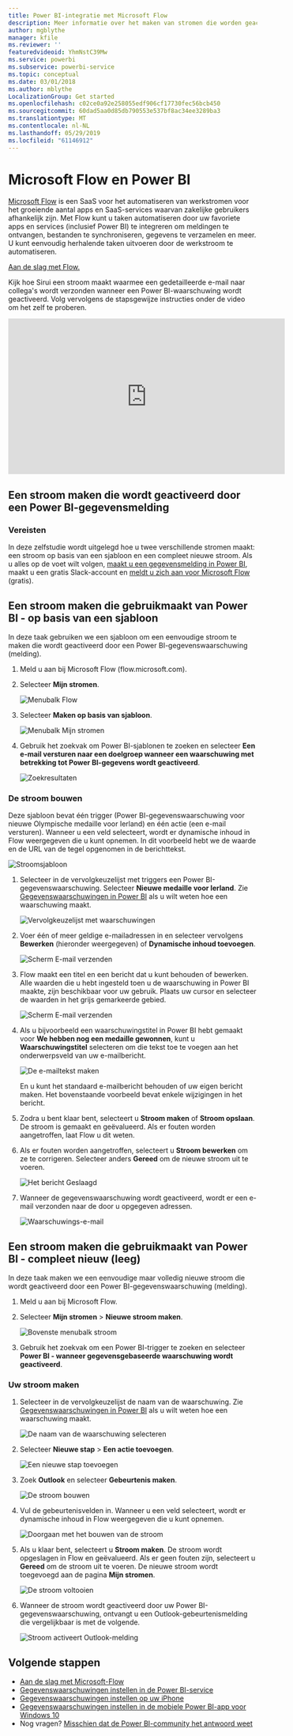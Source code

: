 ```yaml
---
title: Power BI-integratie met Microsoft Flow
description: Meer informatie over het maken van stromen die worden geactiveerd door Power BI-gegevenswaarschuwingen.
author: mgblythe
manager: kfile
ms.reviewer: ''
featuredvideoid: YhmNstC39Mw
ms.service: powerbi
ms.subservice: powerbi-service
ms.topic: conceptual
ms.date: 03/01/2018
ms.author: mblythe
LocalizationGroup: Get started
ms.openlocfilehash: c02ce0a92e258055edf906cf17730fec56bcb450
ms.sourcegitcommit: 60dad5aa0d85db790553e537bf8ac34ee3289ba3
ms.translationtype: MT
ms.contentlocale: nl-NL
ms.lasthandoff: 05/29/2019
ms.locfileid: "61146912"
---
```

# <a name="microsoft-flow-and-power-bi"></a>Microsoft Flow en Power BI

[Microsoft Flow](https://flow.microsoft.com/documentation/getting-started) is een SaaS voor het automatiseren van werkstromen voor het groeiende aantal apps en SaaS-services waarvan zakelijke gebruikers afhankelijk zijn. Met Flow kunt u taken automatiseren door uw favoriete apps en services (inclusief Power BI) te integreren om meldingen te ontvangen, bestanden te synchroniseren, gegevens te verzamelen en meer. U kunt eenvoudig herhalende taken uitvoeren door de werkstroom te automatiseren.

[Aan de slag met Flow.](https://flow.microsoft.com/documentation/getting-started)

Kijk hoe Sirui een stroom maakt waarmee een gedetailleerde e-mail naar collega's wordt verzonden wanneer een Power BI-waarschuwing wordt geactiveerd. Volg vervolgens de stapsgewijze instructies onder de video om het zelf te proberen.

<iframe width="560" height="315" src="https://www.youtube.com/embed/YhmNstC39Mw" frameborder="0" allowfullscreen></iframe>

## <a name="create-a-flow-that-is-triggered-by-a-power-bi-data-alert"></a>Een stroom maken die wordt geactiveerd door een Power BI-gegevensmelding

### <a name="prerequisites"></a>Vereisten
In deze zelfstudie wordt uitgelegd hoe u twee verschillende stromen maakt: een stroom op basis van een sjabloon en een compleet nieuwe stroom. Als u alles op de voet wilt volgen, [maakt u een gegevensmelding in Power BI](service-set-data-alerts.md), maakt u een gratis Slack-account en [meldt u zich aan voor Microsoft Flow](https://flow.microsoft.com/#home-signup) (gratis).

## <a name="create-a-flow-that-uses-power-bi---from-a-template"></a>Een stroom maken die gebruikmaakt van Power BI - op basis van een sjabloon
In deze taak gebruiken we een sjabloon om een eenvoudige stroom te maken die wordt geactiveerd door een Power BI-gegevenswaarschuwing (melding).

1. Meld u aan bij Microsoft Flow (flow.microsoft.com).
2. Selecteer **Mijn stromen**.
   
   ![Menubalk Flow](media/service-flow-integration/power-bi-my-flows.png)
3. Selecteer **Maken op basis van sjabloon**.
   
    ![Menubalk Mijn stromen](media/service-flow-integration/power-bi-template.png)
4. Gebruik het zoekvak om Power BI-sjablonen te zoeken en selecteer **Een e-mail versturen naar een doelgroep wanneer een waarschuwing met betrekking tot Power BI-gegevens wordt geactiveerd**.
   
    ![Zoekresultaten](media/service-flow-integration/power-bi-flow-alert.png)


### <a name="build-the-flow"></a>De stroom bouwen
Deze sjabloon bevat één trigger (Power BI-gegevenswaarschuwing voor nieuwe Olympische medaille voor Ierland) en één actie (een e-mail versturen). Wanneer u een veld selecteert, wordt er dynamische inhoud in Flow weergegeven die u kunt opnemen.  In dit voorbeeld hebt we de waarde en de URL van de tegel opgenomen in de berichttekst.

![Stroomsjabloon](media/service-flow-integration/power-bi-template1.png)

1. Selecteer in de vervolgkeuzelijst met triggers een Power BI-gegevenswaarschuwing. Selecteer **Nieuwe medaille voor Ierland**. Zie [Gegevenswaarschuwingen in Power BI](service-set-data-alerts.md) als u wilt weten hoe een waarschuwing maakt.
   
   ![Vervolgkeuzelijst met waarschuwingen](media/service-flow-integration/power-bi-trigger-flow.png)
2. Voer één of meer geldige e-mailadressen in en selecteer vervolgens **Bewerken** (hieronder weergegeven) of **Dynamische inhoud toevoegen**. 
   
   ![Scherm E-mail verzenden](media/service-flow-integration/power-bi-flow-email.png)

3. Flow maakt een titel en een bericht dat u kunt behouden of bewerken. Alle waarden die u hebt ingesteld toen u de waarschuwing in Power BI maakte, zijn beschikbaar voor uw gebruik. Plaats uw cursor en selecteer de waarden in het grijs gemarkeerde gebied. 

   ![Scherm E-mail verzenden](media/service-flow-integration/power-bi-flow-email-default.png)

1.  Als u bijvoorbeeld een waarschuwingstitel in Power BI hebt gemaakt voor **We hebben nog een medaille gewonnen**, kunt u **Waarschuwingstitel** selecteren om die tekst toe te voegen aan het onderwerpsveld van uw e-mailbericht.

    ![De e-mailtekst maken](media/service-flow-integration/power-bi-flow-message.png)

    En u kunt het standaard e-mailbericht behouden of uw eigen bericht maken. Het bovenstaande voorbeeld bevat enkele wijzigingen in het bericht.

1. Zodra u bent klaar bent, selecteert u **Stroom maken** of **Stroom opslaan**.  De stroom is gemaakt en geëvalueerd.  Als er fouten worden aangetroffen, laat Flow u dit weten.
2. Als er fouten worden aangetroffen, selecteert u **Stroom bewerken** om ze te corrigeren. Selecteer anders **Gereed** om de nieuwe stroom uit te voeren.
   
   ![Het bericht Geslaagd](media/service-flow-integration/power-bi-flow-running.png)
5. Wanneer de gegevenswaarschuwing wordt geactiveerd, wordt er een e-mail verzonden naar de door u opgegeven adressen.  
   
   ![Waarschuwings-e-mail](media/service-flow-integration/power-bi-flow-email2.png)

## <a name="create-a-flow-that-uses-power-bi---from-scratch-blank"></a>Een stroom maken die gebruikmaakt van Power BI - compleet nieuw (leeg)
In deze taak maken we een eenvoudige maar volledig nieuwe stroom die wordt geactiveerd door een Power BI-gegevenswaarschuwing (melding).

1. Meld u aan bij Microsoft Flow.
2. Selecteer **Mijn stromen** > **Nieuwe stroom maken**.
   
   ![Bovenste menubalk stroom](media/service-flow-integration/power-bi-my-flows.png)
3. Gebruik het zoekvak om een Power BI-trigger te zoeken en selecteer **Power BI - wanneer gegevensgebaseerde waarschuwing wordt geactiveerd**.

### <a name="build-your-flow"></a>Uw stroom maken
1. Selecteer in de vervolgkeuzelijst de naam van de waarschuwing.  Zie [Gegevenswaarschuwingen in Power BI](service-set-data-alerts.md) als u wilt weten hoe een waarschuwing maakt.
   
    ![De naam van de waarschuwing selecteren](media/service-flow-integration/power-bi-totalstores2.png)
2. Selecteer **Nieuwe stap** > **Een actie toevoegen**.
   
   ![Een nieuwe stap toevoegen](media/service-flow-integration/power-bi-new-step.png)
3. Zoek **Outlook** en selecteer **Gebeurtenis maken**.
   
   ![De stroom bouwen](media/service-flow-integration/power-bi-create-event.png)
4. Vul de gebeurtenisvelden in. Wanneer u een veld selecteert, wordt er dynamische inhoud in Flow weergegeven die u kunt opnemen.
   
   ![Doorgaan met het bouwen van de stroom](media/service-flow-integration/power-bi-flow-event.png)
5. Als u klaar bent, selecteert u **Stroom maken**.  De stroom wordt opgeslagen in Flow en geëvalueerd. Als er geen fouten zijn, selecteert u **Gereed** om de stroom uit te voeren.  De nieuwe stroom wordt toegevoegd aan de pagina **Mijn stromen**.
   
   ![De stroom voltooien](media/service-flow-integration/power-bi-flow-running.png)
6. Wanneer de stroom wordt geactiveerd door uw Power BI-gegevenswaarschuwing, ontvangt u een Outlook-gebeurtenismelding die vergelijkbaar is met de volgende.
   
    ![Stroom activeert Outlook-melding](media/service-flow-integration/power-bi-flow-notice.png)

## <a name="next-steps"></a>Volgende stappen
* [Aan de slag met Microsoft-Flow](https://flow.microsoft.com/documentation/getting-started/)
* [Gegevenswaarschuwingen instellen in de Power BI-service](service-set-data-alerts.md)
* [Gegevenswaarschuwingen instellen op uw iPhone](consumer/mobile/mobile-set-data-alerts-in-the-mobile-apps.md)
* [Gegevenswaarschuwingen instellen in de mobiele Power BI-app voor Windows 10](consumer/mobile/mobile-set-data-alerts-in-the-mobile-apps.md)
* Nog vragen? [Misschien dat de Power BI-community het antwoord weet](http://community.powerbi.com/)

